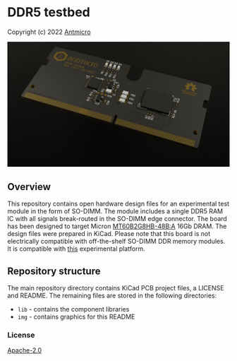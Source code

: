 DDR5 testbed
============

Copyright (c) 2022 [Antmicro](https://www.antmicro.com)

![](img/ddr5-testbed-vis.png)

Overview
--------

This repository contains open hardware design files for an experimental
test module in the form of SO-DIMM. The module includes a single DDR5
RAM IC with all signals break-routed in the SO-DIMM edge connector. The
board has been designed to target Micron
[MT60B2G8HB-48B:A](https://media-www.micron.com/-/media/client/global/documents/products/data-sheet/dram/ddr5/16gb_ddr5_sdram_diereva.pdf?rev=c95e4a49184145f18e105cc41e0ee643)
16Gb DRAM. The design files were prepared in KiCad. Please note that
this board is not electrically compatible with off-the-shelf SO-DIMM DDR
memory modules. It is compatible with
[this](https://github.com/antmicro/lpddr4-test-board) experimental
platform.

Repository structure
--------------------

The main repository directory contains KiCad PCB project files, a
LICENSE and README. The remaining files are stored in the following
directories:

-   `lib` - contains the component libraries
-   `img` - contains graphics for this README

### License

[Apache-2.0](LICENSE)
